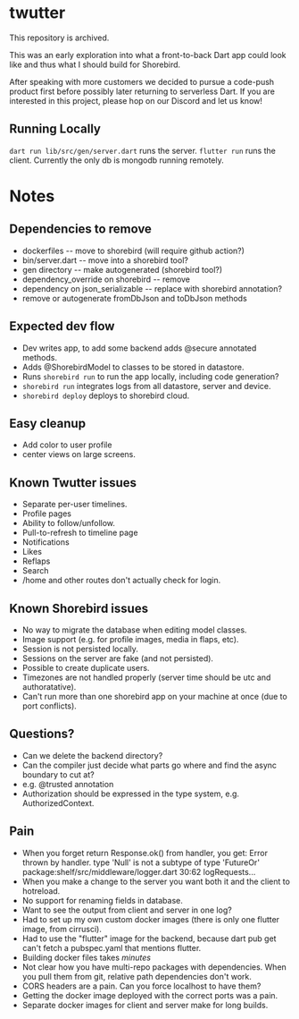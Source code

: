 # twutter

This repository is archived.

This was an early exploration into what a front-to-back Dart app could look like
and thus what I should build for Shorebird.

After speaking with more customers we decided to pursue a code-push product
first before possibly later returning to serverless Dart.  If you are interested
in this project, please hop on our Discord and let us know!

## Running Locally

`dart run lib/src/gen/server.dart` runs the server.
`flutter run` runs the client.
Currently the only db is mongodb running remotely.

# Notes

## Dependencies to remove
- dockerfiles -- move to shorebird (will require github action?)
- bin/server.dart -- move into a shorebird tool?
- gen directory -- make autogenerated (shorebird tool?)
- dependency_override on shorebird -- remove
- dependency on json_serializable -- replace with shorebird annotation?
- remove or autogenerate fromDbJson and toDbJson methods

## Expected dev flow
- Dev writes app, to add some backend adds @secure annotated methods.
- Adds @ShorebirdModel to classes to be stored in datastore.
- Runs `shorebird run` to run the app locally, including code generation?
- `shorebird run` integrates logs from all datastore, server and device.
- `shorebird deploy` deploys to shorebird cloud.

## Easy cleanup
- Add color to user profile
- center views on large screens.

## Known Twutter issues
- Separate per-user timelines.
- Profile pages
- Ability to follow/unfollow.
- Pull-to-refresh to timeline page
- Notifications
- Likes
- Reflaps
- Search
- /home and other routes don't actually check for login.

## Known Shorebird issues
- No way to migrate the database when editing model classes.
- Image support (e.g. for profile images, media in flaps, etc).
- Session is not persisted locally.
- Sessions on the server are fake (and not persisted).
- Possible to create duplicate users.
- Timezones are not handled properly (server time should be utc and authoratative).
- Can't run more than one shorebird app on your machine at once (due to port conflicts).

## Questions?
- Can we delete the backend directory?
- Can the compiler just decide what parts go where and find the async boundary
  to cut at?
- e.g. @trusted annotation
- Authorization should be expressed in the type system, e.g. AuthorizedContext.

## Pain
* When you forget return Response.ok() from handler, you get:
Error thrown by handler.
type 'Null' is not a subtype of type 'FutureOr<Response>'
package:shelf/src/middleware/logger.dart 30:62  logRequests.<fn>.<fn>.<fn>
* When you make a change to the server you want both it and the client to hotreload.
* No support for renaming fields in database.
* Want to see the output from client and server in one log?
* Had to set up my own custom docker images (there is only one flutter image, from cirrusci).
* Had to use the "flutter" image for the backend, because dart pub get can't fetch a pubspec.yaml that mentions flutter.
* Building docker files takes *minutes*
* Not clear how you have multi-repo packages with dependencies.  When you pull them from git, relative path dependencies don't work.
* CORS headers are a pain. Can you force localhost to have them?
* Getting the docker image deployed with the correct ports was a pain.
* Separate docker images for client and server make for long builds.